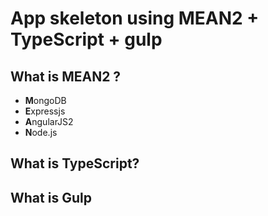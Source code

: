 # App skeleton using MEAN2 + TypeScript + gulp

## What is MEAN2 ?
* **M**ongoDB
* **E**xpressjs
* **A**ngularJS2
* **N**ode.js

## What is TypeScript?

## What is Gulp


